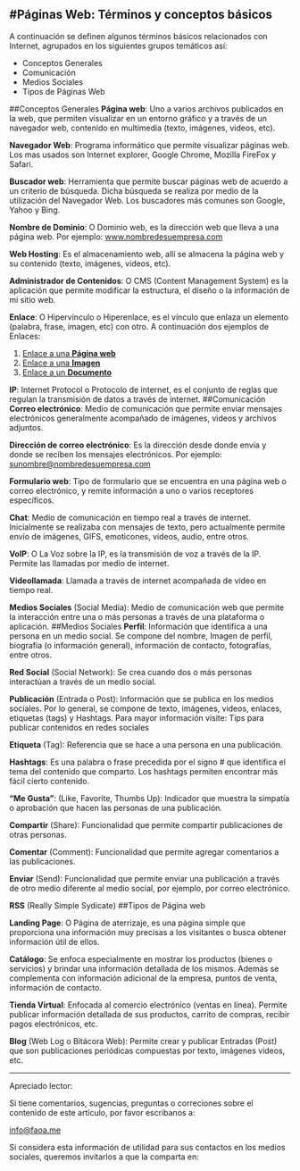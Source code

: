 #Páginas Web: Términos y conceptos básicos
---------------------------------------------
A continuación se definen algunos términos básicos relacionados con Internet, agrupados en los siguientes grupos temáticos así:

- Conceptos Generales
- Comunicación
- Medios Sociales
- Tipos de Páginas Web

##Conceptos Generales
**Página web**: Uno a varios archivos publicados en la web, que permiten visualizar en un entorno gráfico y a través de un navegador web, contenido en multimedia (texto, imágenes, videos, etc).

**Navegador Web**: Programa informático que permite visualizar páginas web. Los mas usados son Internet explorer, Google Chrome, Mozilla FireFox y Safari.

**Buscador web**: Herramienta que permite buscar páginas web de acuerdo a un criterio de búsqueda. Dicha búsqueda se realiza por medio de la utilización del Navegador Web. Los buscadores más comunes son Google, Yahoo y Bing.

**Nombre de Dominio**: O Dominio web, es la dirección web que lleva a una página web. Por ejemplo: www.nombredesuempresa.com

**Web Hosting**: Es el almacenamiento web, allí se almacena la página web y su contenido (texto, imágenes, videos, etc).

**Administrador de Contenidos**: O CMS (Content Management System) es la aplicación que permite modificar la estructura, el diseño o la información de mi sitio web.

**Enlace**: O Hipervínculo o Hiperenlace, es el vínculo que enlaza un elemento (palabra, frase, imagen, etc) con otro. A continuación dos ejemplos de Enlaces:
1. [Enlace a una **Página web**](http://www.booleapps.com)
2. [Enlace a una **Imagen**](http://www.booleapps.com)
3. [Enlace a un **Documento**](http://www.booleapps.com)

**IP**: Internet Protocol o Protocolo de internet, es el conjunto de reglas que regulan la transmisión de datos a través de internet.
##Comunicación
**Correo electrónico**: Medio de comunicación que permite enviar mensajes electrónicos generalmente acompañado de imágenes, videos y archivos adjuntos.

**Dirección de correo electrónico**: Es la dirección desde donde envía y donde se reciben los mensajes electrónicos. Por ejemplo: sunombre@nombredesuempresa.com

**Formulario web**: Tipo de formulario que se encuentra en una página web o correo electrónico, y remite información a uno o varios receptores específicos.

**Chat**: Medio de comunicación en tiempo real a través de internet. Inicialmente se realizaba con mensajes de texto, pero actualmente permite envío de imágenes, GIFS, emoticones, videos, audio, entre otros.

**VoIP**: O La Voz sobre la IP, es la transmisión de voz a través de la IP. Permite las llamadas por medio de internet.

**Videollamada**: Llamada a través de internet acompañada de video en tiempo real.

**Medios Sociales** (Social Media): Medio de comunicación web que permite la interacción entre una o más personas a través de una plataforma o aplicación. 
##Medios Sociales
**Perfil**: Información que identifica a una persona en un medio social. Se compone del nombre,  Imagen de perfil, biografía (o información general), información de contacto, fotografías, entre otros.

**Red Social** (Social Network): Se crea cuando dos o más personas interactúan a través de un medio social.

**Publicación** (Entrada o Post): Información que se publica en los medios sociales. Por lo general, se compone de texto, imágenes, videos, enlaces, etiquetas (tags) y Hashtags. Para mayor información visite: Tips para publicar contenidos en redes sociales

**Etiqueta** (Tag): Referencia que se hace a una persona en una publicación.

**Hashtags**: Es una palabra o frase precedida por el signo # que identifica el tema del contenido que comparto. Los hashtags permiten encontrar más fácil cierto contenido.

**“Me Gusta”**: (Like, Favorite, Thumbs Up): Indicador que muestra la simpatía o aprobación que hacen las personas de una publicación.

**Compartir** (Share): Funcionalidad que permite compartir publicaciones de otras personas.

**Comentar** (Comment): Funcionalidad que permite agregar comentarios a las publicaciones.

**Enviar** (Send): Funcionalidad que permite enviar una publicación a través de otro medio diferente al medio social, por ejemplo, por correo electrónico.

**RSS** (Really Simple Sydicate)
##Tipos de Página web

**Landing Page**: O Página de aterrizaje, es una página simple que proporciona una información muy precisas a los visitantes o busca obtener información útil de ellos.

**Catálogo**: Se enfoca especialmente en mostrar los productos (bienes o servicios) y brindar una información detallada de los mismos. Además se complementa con información adicional de la empresa, puntos de venta, información de contacto.

**Tienda Virtual**: Enfocada al comercio electrónico (ventas en línea). Permite publicar información detallada de sus productos, carrito  de compras, recibir pagos electrónicos, etc.

**Blog** (Web Log o Bitácora Web): Permite crear y publicar Entradas (Post) que son publicaciones periódicas compuestas por texto, imágenes videos, etc.

------------------------------
Apreciado lector:

Si tiene comentarios, sugencias, preguntas o correciones sobre el contenido de este artículo, por favor escribanos a:

[info@faoa.me](info@faoa.me)

Si considera esta información de utilidad para sus contactos en los medios sociales, queremos invitarlos a que la comparta en:



